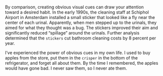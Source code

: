 By comparison, creating obvious visual cues can draw your
attention toward a desired habit. In the early 1990s, the cleaning staff
at Schiphol Airport in Amsterdam installed a small sticker that looked
like a fly near the center of each urinal. Apparently, when men stepped
up to the urinals, they aimed for what they thought was a bug. The
stickers improved their aim and significantly reduced “spillage”
around the urinals. Further analysis determined that the `stickers` cut
bathroom cleaning costs by 8 percent per year.

I’ve experienced the power of obvious cues in my own life. I used to
buy apples from the store, put them in the `crisper` in the bottom of the
refrigerator, and forget all about them. By the time I remembered, the
apples would have gone bad. I never saw them, so I never ate them.